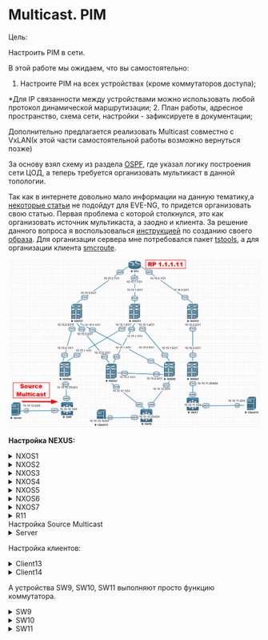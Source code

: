 # Multicast. PIM

Цель:

Настроить PIM в сети.

В этой работе мы ожидаем, что вы самостоятельно:

1. Настроите PIM на всех устройствах (кроме коммутаторов доступа);

  *Для IP связанности между устройствами можно использовать любой протокол динамической маршрутизации; 2. План работы, адресное пространство, схема сети, настройки - зафиксируете в документации;

Дополнительно предлагается реализовать Multicast совместно с VxLAN(к этой части самостоятельной работы возможно вернуться позже)



За основу взял схему из раздела [OSPF](https://github.com/NickelFace/OTUS-Network-Architect/blob/main/2.Overlay_OSPF/Home_Work.md), где указал логику построения сети ЦОД, а  теперь требуется организовать  мультикаст в данной топологии.

Так как в интернете довольно мало информации на данную тематику,а [некоторые статьи](https://linkmeup.ru/blog/1204/)  не подойдут для EVE-NG, то придется организовать свою статью. Первая проблема с которой столкнулся, это как организовать источник мультикаста, а заодно и клиента. За решение данного вопроса я воспользовалься [инструкцией](https://www.eve-ng.net/index.php/documentation/howtos/howto-save-your-settings-to-be-as-default-on-qemu-node/) по созданию своего [образа](https://disk.yandex.ru/d/_UKl3leYfNVqGA). Для организации сервера мне потребовался пакет [tstools](https://onstartup.ru/utility/tstools/), а для организации клиента [smcroute](https://onstartup.ru/set/smcroute/). 



![](./img/Schema1.png)

**Настройка NEXUS:**

 <details>
<summary>NXOS1</summary>
<pre><code>
conf t
! 
hostname NX1
feature ospf
feature pim
!
ip pim rp-address 1.1.1.11
!
router ospf 1
  router-id 1.1.1.1
  passive-interface default
!
interface Ethernet1/1
  no switchport
  medium p2p
  ip unnumbered loopback0
  ip ospf authentication-key 3 OTUS
  ip ospf network point-to-point
  no ip ospf passive-interface
  ip router ospf 1 area 0.0.0.1
  ip pim sparse-mode
  no shutdown
!
interface Ethernet1/2
  no switchport
  ip address 10.10.11.254/24
  ip ospf passive-interface
  ip router ospf 1 area 0.0.0.1
  ip pim sparse-mode
  no shutdown
!
interface loopback0
  ip address 1.1.1.1/24
  ip router ospf 1 area 0.0.0.1
!
end
copy run star 
</code></pre>
</details>

<details>
<summary>NXOS2</summary>
<pre><code>
conf t
!
hostname NX2
feature ospf
feature pim
!
ip pim rp-address 1.1.1.11
!
router ospf 1
  router-id 1.1.1.2
  passive-interface default
!
interface Ethernet1/1
  no switchport
  medium p2p
  ip unnumbered loopback0
  ip ospf authentication-key 3 OTUS
  ip ospf network point-to-point
  no ip ospf passive-interface
  ip router ospf 1 area 0.0.0.0
  ip pim sparse-mode
  no shutdown
!
interface Ethernet1/2
  no switchport
  medium p2p
  ip unnumbered loopback0
  ip ospf authentication-key 3 OTUS
  ip ospf network point-to-point
  no ip ospf passive-interface
  ip router ospf 1 area 0.0.0.0
  ip pim sparse-mode
  no shutdown
!
interface Ethernet1/3
  no switchport
  medium p2p
  ip unnumbered loopback0
  ip ospf authentication-key 3 OTUS
  ip ospf network point-to-point
  no ip ospf passive-interface
  ip router ospf 1 area 0.0.0.0
  ip pim sparse-mode
  no shutdown
!
interface Ethernet1/4
  no switchport
  ip address 10.15.0.6/31
  ip ospf authentication-key 3 OTUS
  ip ospf network point-to-point
  no ip ospf passive-interface
  ip router ospf 1 area 0.0.0.0
  ip pim sparse-mode
  no shutdown
!
interface loopback0
  ip address 1.1.1.2/24
  ip router ospf 1 area 0.0.0.0
!
end
copy run star
</code></pre>
</details>

<details>
  <summary>NXOS3</summary>
<pre><code>
 conf t
!
hostname NX3
feature ospf
feature pim
!
ip pim rp-address 1.1.1.11
!
router ospf 1
  router-id 1.1.1.3
  passive-interface default
!
interface Ethernet1/1
  no switchport
  medium p2p
  ip unnumbered loopback0
  ip ospf authentication-key 3 OTUS
  ip ospf network point-to-point
  no ip ospf passive-interface
  ip router ospf 1 area 0.0.0.0
  ip pim sparse-mode
  no shutdown
!
interface Ethernet1/2
  no switchport
  medium p2p
  ip unnumbered loopback0
  ip ospf authentication-key 3 OTUS
  ip ospf network point-to-point
  no ip ospf passive-interface
  ip router ospf 1 area 0.0.0.0
  ip pim sparse-mode
  no shutdown
!
interface Ethernet1/3
  no switchport
  medium p2p
  ip unnumbered loopback0
  ip ospf authentication-key 3 OTUS
  ip ospf network point-to-point
  no ip ospf passive-interface
  ip router ospf 1 area 0.0.0.0
  ip pim sparse-mode
  no shutdown
!
interface Ethernet1/4
  no switchport
  ip address 10.15.1.6/31
  ip ospf authentication-key 3 OTUS
  ip ospf network point-to-point
  no ip ospf passive-interface
  ip router ospf 1 area 0.0.0.0
  ip pim sparse-mode
  no shutdown
!
interface loopback0
  ip address 1.1.1.3/24
  ip router ospf 1 area 0.0.0.0
!
end
copy run star
</code></pre>
</details>

<details>
  <summary>NXOS4</summary>
<pre><code>
conf t
!
hostname NX4
feature ospf
feature pim
!
ip pim rp-address 1.1.1.11
!
router ospf 1
  router-id 1.1.1.4
  passive-interface default
!
interface Ethernet1/1
  no switchport
  medium p2p
  ip unnumbered loopback0
  ip ospf authentication-key 3 OTUS
  ip ospf network point-to-point
  no ip ospf passive-interface
  ip router ospf 1 area 0.0.0.1
  ip pim sparse-mode
  no shutdown
!
interface Ethernet1/2
  no switchport
  ip address 10.16.0.0/31
  ip ospf authentication-key 3 OTUS
  ip ospf network point-to-point
  no ip ospf passive-interface
  ip router ospf 1 area 0.0.0.1
  ip pim sparse-mode
  no shutdown
!
interface loopback0
  ip address 1.1.1.4/24
  ip router ospf 1 area 0.0.0.1
!
end
copy run star
</code></pre>
</details>

<details>
<summary>NXOS5</summary>
<pre><code>
conf t
!
feature ospf
feature pim
!
ip pim rp-address 1.1.1.11
!
hostname NX5
!
router ospf 1
  router-id 1.1.1.5
  passive-interface default
!
interface Ethernet1/1
  no switchport
  medium p2p
  ip unnumbered loopback0
  ip ospf authentication-key 3 OTUS
  ip ospf network point-to-point
  no ip ospf passive-interface
  ip router ospf 1 area 0.0.0.0
  ip pim sparse-mode
  no shutdown
!
interface Ethernet1/2
  no switchport
  medium p2p
  ip unnumbered loopback0
  ip ospf authentication-key 3 OTUS
  ip ospf network point-to-point
  no ip ospf passive-interface
  ip router ospf 1 area 0.0.0.0
  ip pim sparse-mode
  no shutdown
!
interface Ethernet1/3
  no switchport
  ip address 10.10.12.2/24
  ip router ospf 1 area 0.0.0.0
  ip pim sparse-mode
  ip pim dr-priority 1000
  no shutdown
!
interface Ethernet1/4
  no switchport
  medium p2p
  ip unnumbered loopback0
  ip ospf authentication-key 3 OTUS
  ip ospf network point-to-point
  no ip ospf passive-interface
  ip router ospf 1 area 0.0.0.0
  ip pim sparse-mode
  no shutdown
!
interface loopback0
  ip address 1.1.1.5/24
  ip router ospf 1 area 0.0.0.0
!
end
copy run star
 </code></pre>
</details>

<details>
<summary>NXOS6</summary>
<pre><code>
conf t
!
feature ospf
feature pim
!
ip pim rp-address 1.1.1.11
!
hostname NX6
!
router ospf 1
  router-id 1.1.1.6
  passive-interface default
!
interface Ethernet1/1
  no switchport
  medium p2p
  ip unnumbered loopback0
  ip ospf authentication-key 3 OTUS
  ip ospf network point-to-point
  no ip ospf passive-interface
  ip router ospf 1 area 0.0.0.0
  ip pim sparse-mode
  no shutdown
!
interface Ethernet1/2
  no switchport
  medium p2p
  ip unnumbered loopback0
  ip ospf authentication-key 3 OTUS
  ip ospf network point-to-point
  no ip ospf passive-interface
  ip router ospf 1 area 0.0.0.0
  ip pim sparse-mode
  no shutdown
!
interface Ethernet1/3
  no switchport
  ip address 10.10.10.254/24
  ip router ospf 1 area 0.0.0.0
  ip pim sparse-mode
  no shutdown
!
interface loopback0
  ip address 1.1.1.6/24
  ip router ospf 1 area 0.0.0.0
!
end
copy run star
 </code></pre>
</details>

<details>
<summary>NXOS7</summary>
<pre><code>
conf t
!
hostname NX7
!
feature ospf
feature pim
!
ip pim rp-address 1.1.1.11
!
router ospf 1
  router-id 1.1.1.7
  passive-interface default
!
interface Ethernet1/1
  no switchport
  medium p2p
  ip unnumbered loopback0
  ip ospf authentication-key 3 OTUS
  ip ospf network point-to-point
  no ip ospf passive-interface
  ip router ospf 1 area 0.0.0.0
  ip pim sparse-mode
  no shutdown
!
interface Ethernet1/2
  no switchport
  medium p2p
  ip unnumbered loopback0
  ip ospf authentication-key 3 OTUS
  ip ospf network point-to-point
  no ip ospf passive-interface
  ip router ospf 1 area 0.0.0.0
  ip pim sparse-mode
  no shutdown
!
interface Ethernet1/3
  no switchport
  medium p2p
  ip unnumbered loopback0
  ip ospf authentication-key 3 OTUS
  ip ospf network point-to-point
  no ip ospf passive-interface
  ip router ospf 1 area 0.0.0.0
  ip pim sparse-mode
  no shutdown
!
interface Ethernet1/4
  no switchport
  ip address 10.10.12.1/24
  ip router ospf 1 area 0.0.0.0
  ip pim sparse-mode
  no shutdown
!
interface loopback0
  ip address 1.1.1.7/24
  ip router ospf 1 area 0.0.0.0
!
end
copy run star
</code></pre>
</details>

<details>
<summary>R11</summary>
<pre><code>
enable
configure terminal
!
hostname R11
line con 0
exec-t 0 0
exit
no ip domain loo
!
router ospf 1
router-id 1.1.1.11
!
interface Ethernet0/0
 ip address 10.15.0.7 255.255.255.254
 ip pim sparse-mode
 ip ospf authentication-key OTUS
 ip ospf network point-to-point
 ip ospf 1 area 0
!
interface Ethernet0/1
 ip address 10.15.1.7 255.255.255.254
 ip pim sparse-mode
 ip ospf authentication-key OTUS
 ip ospf network point-to-point
 ip ospf 1 area 0
!
interface Ethernet0/2
 ip address 10.16.0.1 255.255.255.254
 ip pim sparse-mode
 ip ospf authentication-key OTUS
 ip ospf network point-to-point
 ip ospf 1 area 1
!
interface Loopback0
 ip address 1.1.1.11 255.255.255.0
 ip pim sparse-mode
 ip ospf 1 area 0
!
ip multicast-routing 
ip pim rp-address 1.1.1.11
! 
end
wr
</code></pre>
</details>
Настройка Source Multicast

<details>
<summary>Server</summary>
cat /etc/network/interfaces/
<pre><code>
auto ens3
iface ens3  inet static
        address 10.10.10.2
        netmask 255.255.255.0
        gateway 10.10.10.1
</code></pre>
Запуск источника выполняется командой:
<pre><code> 
tsplay ./video.ts 239.0.0.100:1234 -loop -i 10.10.10.2 &
</code></pre>
</details>


Настройка клиентов:

<details>
<summary>Client13</summary>
cat /etc/network/interfaces/
<pre><code>
auto ens3
iface ens3 inet static
        address 10.10.12.10
        netmask 255.255.255.0
        gateway 10.10.12.254
</code></pre>
Запуск подписки на мультикаст рассылку выполняется командой:
<pre><code> 
smcroute -j ens3 239.0.0.100
</code></pre>
</details>


<details>
<summary>Client14</summary>
cat /etc/network/interfaces/
<pre><code>
auto ens3
iface ens3 inet static
        address 10.10.11.1
        netmask 255.255.255.0
        gateway 10.10.11.254
</code></pre>
Запуск подписки на мультикаст рассылку выполняется командой:
<pre><code> 
smcroute -j ens3 239.0.0.100
</code></pre>
</details>

А устройства SW9, SW10, SW11 выполняют просто функцию коммутатора.

<details>
<summary>SW9</summary>
<pre><code>
enable
configure terminal
!
ip multicast-routing 
!
no ip igmp snooping vlan 100
!
hostname SW9
line con 0
exec-t 0 0
exit
no ip domain loo
!
interface Ethernet0/0
 switchport access vlan 100
 switchport mode access
 spanning-tree bpdufilter enable
!
interface Ethernet0/1
 switchport access vlan 100
 switchport mode access
 spanning-tree bpdufilter enable
!
interface Vlan100
 ip address 10.10.10.1 255.255.255.0
 ip pim sparse-mode
!
ip route 0.0.0.0 0.0.0.0 10.10.10.254
end
wr
</code></pre>
</details> 

<details>
<summary>SW10</summary>
<pre><code>
enable
configure terminal
!
hostname SW10
line con 0
exec-t 0 0
exit
no ip domain loo
interface Ethernet0/0
 switchport access vlan 100
 switchport mode access
 duplex full
!
interface Ethernet0/1
 switchport access vlan 100
 switchport mode access
 duplex full
!
interface Ethernet0/2
 switchport access vlan 100
 switchport mode access
 duplex full
!
interface Vlan100
 ip address 10.10.12.254 255.255.255.0
 ip pim sparse-mode
!
ip sla 1
 icmp-echo 10.10.12.2 source-interface Vlan100
 frequency 10
ip sla schedule 1 life forever start-time now
!
ip route 0.0.0.0 0.0.0.0 10.10.12.2 track 1
ip route 0.0.0.0 0.0.0.0 10.10.12.1
!
end
wr
</code></pre>
</details> 

<details>
<summary>SW11</summary>
<pre><code>
enable
configure terminal
!
ip multicast-routing
!
hostname SW11
line con 0
exec-t 0 0
exit
no ip domain loo
!
interface Ethernet0/0
 switchport access vlan 100
 switchport mode access
 duplex full
 spanning-tree bpdufilter enable
!
interface Ethernet0/1
 switchport access vlan 100
 switchport mode access
 duplex full
 spanning-tree bpdufilter enable
!         
interface Vlan100
 ip address 10.10.11.1 255.255.255.0
 ip pim sparse-mode
!
ip route 0.0.0.0 0.0.0.0 10.10.11.254
!
end
wr
</code></pre>
</details> 
